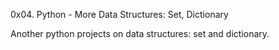 0x04. Python - More Data Structures: Set, Dictionary

Another python projects on data structures: set and dictionary.
